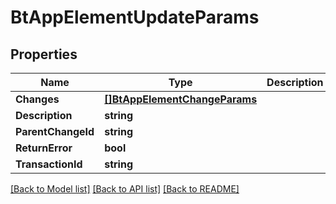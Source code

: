 # BtAppElementUpdateParams

## Properties

Name | Type | Description | Notes
------------ | ------------- | ------------- | -------------
**Changes** | [**[]BtAppElementChangeParams**](BTAppElementChangeParams.md) |  | [optional] 
**Description** | **string** |  | [optional] 
**ParentChangeId** | **string** |  | [optional] 
**ReturnError** | **bool** |  | [optional] 
**TransactionId** | **string** |  | [optional] 

[[Back to Model list]](../README.md#documentation-for-models) [[Back to API list]](../README.md#documentation-for-api-endpoints) [[Back to README]](../README.md)


